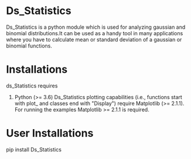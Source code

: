 # Ds_Statistics
Ds_Statistics is a python module which is used for analyzing gaussian
and binomial distributions.It can be used as a handy tool in many applications
where you have to calculate mean or standard deviation of a gaussian or binomial
functions.

# Installations
ds_Statistics requires
1. Python (>= 3.6)
Ds_Statistics plotting capabilities (i.e., functions start with plot_ and classes end with "Display")
require Matplotlib (>= 2.1.1). For running the examples Matplotlib >= 2.1.1 is required.

# User Installations
pip install Ds_Statistics
